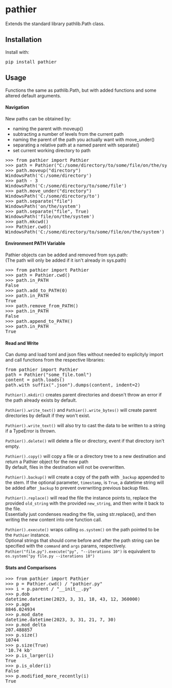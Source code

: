 # pathier

Extends the standard library pathlib.Path class.

## Installation

Install with:

<pre>
pip install pathier
</pre>



## Usage

Functions the same as pathlib.Path, but with added functions and some altered default arguments.<br>

#### Navigation

New paths can be obtained by:<br>
* naming the parent with moveup()
* subtracting a number of levels from the current path
* naming the parent of the path you actually want with move_under()
* separating a relative path at a named parent with separate()
* set current working directory to path
<pre>
>>> from pathier import Pathier
>>> path = Pathier("C:/some/directory/to/some/file/on/the/system")
>>> path.moveup("directory")
WindowsPath('C:/some/directory')
>>> path - 3
WindowsPath('C:/some/directory/to/some/file')
>>> path.move_under("directory")
WindowsPath('C:/some/directory/to')
>>> path.separate("file")
WindowsPath('on/the/system')
>>> path.separate("file", True)
WindowsPath('file/on/the/system')
>>> path.mkcwd()
>>> Pathier.cwd()
WindowsPath('C:/some/directory/to/some/file/on/the/system')
</pre>

#### Environment PATH Variable

Pathier objects can be added and removed from sys.path:<br>
(The path will only be added if it isn't already in sys.path)
<pre>
>>> from pathier import Pathier
>>> path = Pathier.cwd()
>>> path.in_PATH
False
>>> path.add_to_PATH(0)
>>> path.in_PATH
True
>>> path.remove_from_PATH()
>>> path.in_PATH
False
>>> path.append_to_PATH()
>>> path.in_PATH
True
</pre>


#### Read and Write

Can dump and load toml and json files without needed to explicityly import and call functions from the respective libraries:
<pre>
from pathier import Pathier
path = Pathier("some_file.toml")
content = path.loads()
path.with_suffix(".json").dumps(content, indent=2)
</pre>

`Pathier().mkdir()` creates parent directories and doesn't throw an error if the path already exists by default.<br>

`Pathier().write_text()` and `Pathier().write_bytes()` will create parent directories by default if they won't exist.<br>

`Pathier().write_text()` will also try to cast the data to be written to a string if a TypeError is thrown.<br>

`Pathier().delete()` will delete a file or directory, event if that directory isn't empty.<br>

`Pathier().copy()` will copy a file or a directory tree to a new destination and return a Pathier object for the new path<br>
By default, files in the destination will not be overwritten.

`Pathier().backup()` will create a copy of the path with `_backup` appended to the stem.
If the optional parameter, `timestamp`, is `True`, a datetime string will be added after `_backup` to prevent overwriting previous backup files.

`Pathier().replace()` will read the file the instance points to, replace the provided `old_string` with the provided `new_string`, and then write it back to the file.<br>
Essentially just condenses reading the file, using str.replace(), and then writing the new content into one function call.

`Pathier().execute()` wraps calling `os.system()` on the path pointed to be the `Pathier` instance.<br>
Optional strings that should come before and after the path string can be specified with the `command` and `args` params, respectively.<br>
`Pathier("file.py").execute("py", "--iterations 10")` is equivalent to `os.system("py file.py --iterations 10")`

#### Stats and Comparisons
<pre>
>>> from pathier import Pathier
>>> p = Pathier.cwd() / "pathier.py"
>>> i = p.parent / "__init__.py"
>>> p.dob
datetime.datetime(2023, 3, 31, 18, 43, 12, 360000)
>>> p.age
8846.024934
>>> p.mod_date
datetime.datetime(2023, 3, 31, 21, 7, 30)
>>> p.mod_delta
207.488857
>>> p.size()
10744
>>> p.size(True)
'10.74 kb'
>>> p.is_larger(i)
True
>>> p.is_older(i)
False
>>> p.modified_more_recently(i)
True
</pre>


